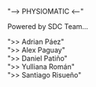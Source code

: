 "--> PHYSIOMATIC <--"  

Powered by SDC Team...  

">> Adrian Páez"  
">> Alex Paguay"  
">> Daniel Patiño"  
">> Yulliana Román"  
">> Santiago Risueño"  

